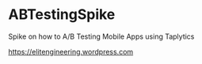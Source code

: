 # ABTestingSpike
Spike on how to A/B Testing Mobile Apps using Taplytics

https://elitengineering.wordpress.com

